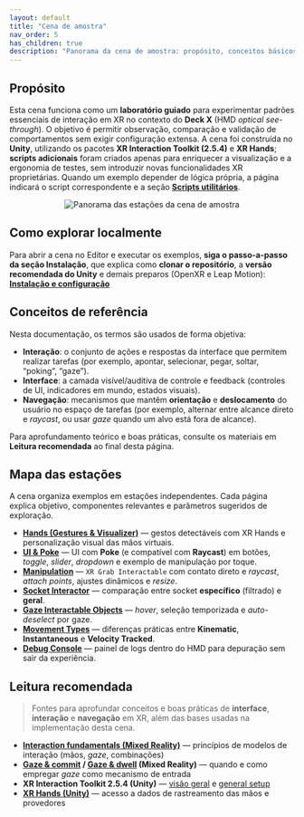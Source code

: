 ```yaml
---
layout: default
title: "Cena de amostra"
nav_order: 5
has_children: true
description: "Panorama da cena de amostra: propósito, conceitos básicos e mapa das estações para exploração prática."
---
```


## Propósito
Esta cena funciona como um **laboratório guiado** para experimentar padrões essenciais de interação em XR no contexto do **Deck X** (HMD *optical see-through*). O objetivo é permitir observação, comparação e validação de comportamentos sem exigir configuração extensa. A cena foi construída no **Unity**, utilizando os pacotes **XR Interaction Toolkit (2.5.4)** e **XR Hands**; **scripts adicionais** foram criados apenas para enriquecer a visualização e a ergonomia de testes, sem introduzir novas funcionalidades XR proprietárias. Quando um exemplo depender de lógica própria, a página indicará o script correspondente e a seção **[Scripts utilitários](../scripts/)**.

<p align="center">
  <img src="{{ '/assets/img/cena-amostra/panorama.png' | relative_url }}" alt="Panorama das estações da cena de amostra" />
</p>

## Como explorar localmente
Para abrir a cena no Editor e executar os exemplos, **siga o passo-a-passo da seção Instalação**, que explica como **clonar o repositório**, a **versão recomendada do Unity** e demais preparos (OpenXR e Leap Motion):  
**[Instalação e configuração](../instalacao/)**

## Conceitos de referência
Nesta documentação, os termos são usados de forma objetiva:
- **Interação**: o conjunto de ações e respostas da interface que permitem realizar tarefas (por exemplo, apontar, selecionar, pegar, soltar, “poking”, “gaze”).  
- **Interface**: a camada visível/auditiva de controle e feedback (controles de UI, indicadores em mundo, estados visuais).  
- **Navegação**: mecanismos que mantêm **orientação** e **deslocamento** do usuário no espaço de tarefas (por exemplo, alternar entre alcance direto e *raycast*, ou usar *gaze* quando um alvo está fora de alcance).

Para aprofundamento teórico e boas práticas, consulte os materiais em **Leitura recomendada** ao final desta página.

## Mapa das estações
A cena organiza exemplos em estações independentes. Cada página explica objetivo, componentes relevantes e parâmetros sugeridos de exploração.

- **[Hands (Gestures & Visualizer)](./hands)** — gestos detectáveis com XR Hands e personalização visual das mãos virtuais.
- **[UI & Poke](./ui-poke)** — UI com **Poke** (e compatível com **Raycast**) em botões, *toggle*, *slider*, *dropdown* e exemplo de manipulação por toque.
- **[Manipulation](./manipulation)** — `XR Grab Interactable` com contato direto e *raycast*, *attach points*, ajustes dinâmicos e *resize*.
- **[Socket Interactor](./socket-interactor)** — comparação entre socket **específico** (filtrado) e **geral**.
- **[Gaze Interactable Objects](./gaze-objects)** — *hover*, seleção temporizada e *auto-deselect* por gaze.
- **[Movement Types](./movement-types)** — diferenças práticas entre **Kinematic**, **Instantaneous** e **Velocity Tracked**.
- **[Debug Console](./debug-console)** — painel de logs dentro do HMD para depuração sem sair da experiência.

## Leitura recomendada
> Fontes para aprofundar conceitos e boas práticas de **interface**, **interação** e **navegação** em XR, além das bases usadas na implementação desta cena.

- **[Interaction fundamentals (Mixed Reality)](https://learn.microsoft.com/en-us/windows/mixed-reality/design/interaction-fundamentals)** — princípios de modelos de interação (mãos, *gaze*, combinações)  
- **[Gaze & commit](https://learn.microsoft.com/en-us/windows/mixed-reality/design/gaze-and-commit) / [Gaze & dwell](https://learn.microsoft.com/en-us/windows/mixed-reality/design/gaze-and-dwell) (Mixed Reality)** — quando e como empregar *gaze* como mecanismo de entrada  
- **XR Interaction Toolkit 2.5.4 (Unity)** — [visão geral](https://docs.unity3d.com/Packages/com.unity.xr.interaction.toolkit@2.5/) e [general setup](https://docs.unity3d.com/Packages/com.unity.xr.interaction.toolkit@2.5/manual/general-setup.html) 
- **[XR Hands (Unity)](https://docs.unity3d.com/Packages/com.unity.xr.hands@1.4/)** — acesso a dados de rastreamento das mãos e provedores  